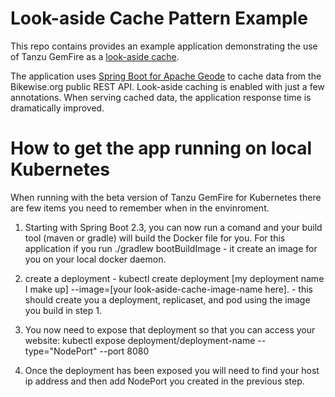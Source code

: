 # Look-aside Cache Pattern Example

This repo contains provides an example application demonstrating the use of
Tanzu GemFire as a [look-aside cache](https://content.pivotal.io/blog/an-introduction-to-look-aside-vs-inline-caching-patterns).

The application uses [Spring Boot for Apache Geode](https://docs.spring.io/autorepo/docs/spring-boot-data-geode-build/current/reference/html5/) to cache data from the Bikewise.org public REST API. Look-aside caching is enabled with just a few annotations. When serving cached data, the application response time is dramatically improved.

# How to get the app running on local Kubernetes
When running with the beta version of Tanzu GemFire for Kubernetes there are few items you need to remember when in the envinroment.

1.  Starting with Spring Boot 2.3, you can now run a comand and your build tool (maven or gradle) will build the Docker file for you.  For this application if you run ./gradlew bootBuildImage - it create an image for you on your local docker daemon.

2.  create a deployment - kubectl create deployment [my deployment name I make up] --image=[your look-aside-cache-image-name here]. -  this should create you a deployment, replicaset, and pod using the image you build in step 1.

3.  You now need to expose that deployment so that you can access your website:  kubectl expose deployment/deployment-name --type="NodePort" --port 8080

4.  Once the deployment has been exposed you will need to find your host ip address and then add NodePort you created in the previous step.
